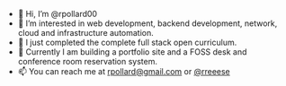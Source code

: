 - 👋 Hi, I’m @rpollard00
- 👀 I’m interested in web development, backend development, network, cloud and infrastructure automation.
- 🌱 I just completed the complete full stack open curriculum. 
- 💞️ Currently I am building a portfolio site and a FOSS desk and conference room reservation system.
- 📫 You can reach me at rpollard@gmail.com or [@rreeese](https://twitter.com/rreeese)

<!---
rpollard00/rpollard00 is a ✨ special ✨ repository because its `README.md` (this file) appears on your GitHub profile.
You can click the Preview link to take a look at your changes.
--->
